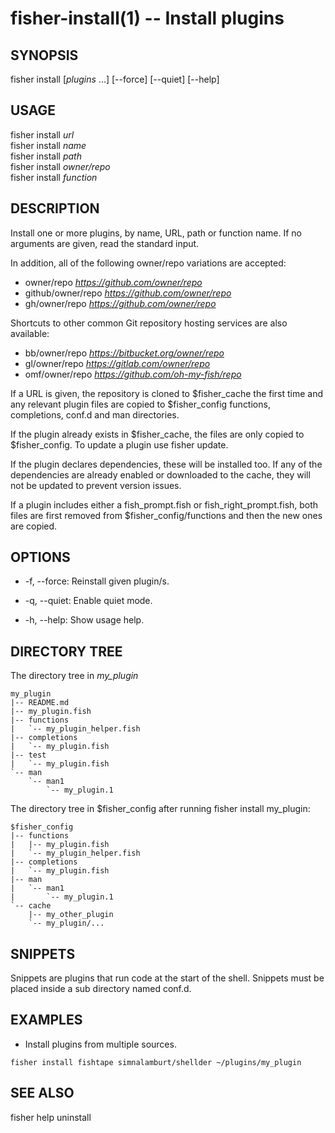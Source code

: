 fisher-install(1) -- Install plugins
====================================

## SYNOPSIS

fisher install [*plugins* ...] [--force] [--quiet] [--help]

## USAGE

fisher install *url*<br>
fisher install *name*<br>
fisher install *path* <br>
fisher install *owner/repo*<br>
fisher install *function*<br>

## DESCRIPTION

Install one or more plugins, by name, URL, path or function name. If no arguments are given, read the standard input.

In addition, all of the following owner/repo variations are accepted:

* owner/repo *https://github.com/owner/repo*
* github/owner/repo *https://github.com/owner/repo*
* gh/owner/repo *https://github.com/owner/repo*

Shortcuts to other common Git repository hosting services are also available:

* bb/owner/repo *https://bitbucket.org/owner/repo*
* gl/owner/repo *https://gitlab.com/owner/repo*
* omf/owner/repo *https://github.com/oh-my-fish/repo*

If a URL is given, the repository is cloned to $fisher_cache the first time and any relevant plugin files are copied to $fisher_config functions, completions, conf.d and man directories.

If the plugin already exists in $fisher_cache, the files are only copied to $fisher_config. To update a plugin use fisher update.

If the plugin declares dependencies, these will be installed too. If any of the dependencies are already enabled or downloaded to the cache, they will not be updated to prevent version issues.

If a plugin includes either a fish_prompt.fish or fish_right_prompt.fish, both files are first removed from $fisher_config/functions and then the new ones are copied.

## OPTIONS

* -f, --force:
    Reinstall given plugin/s.

* -q, --quiet:
    Enable quiet mode.

* -h, --help:
    Show usage help.

## DIRECTORY TREE

The directory tree in *my_plugin*

```
my_plugin
|-- README.md
|-- my_plugin.fish
|-- functions
|   `-- my_plugin_helper.fish
|-- completions
|   `-- my_plugin.fish
|-- test
|   `-- my_plugin.fish
`-- man
    `-- man1
        `-- my_plugin.1
```

The directory tree in $fisher_config after running fisher install my_plugin:

```
$fisher_config
|-- functions
|   |-- my_plugin.fish
|   `-- my_plugin_helper.fish
|-- completions
|   `-- my_plugin.fish
|-- man
|   `-- man1
|       `-- my_plugin.1
`-- cache
    |-- my_other_plugin
    `-- my_plugin/...
```

## SNIPPETS

Snippets are plugins that run code at the start of the shell. Snippets must be placed inside a sub directory named conf.d.

## EXAMPLES

* Install plugins from multiple sources.

```fish
fisher install fishtape simnalamburt/shellder ~/plugins/my_plugin
```

## SEE ALSO

fisher help uninstall<br>
